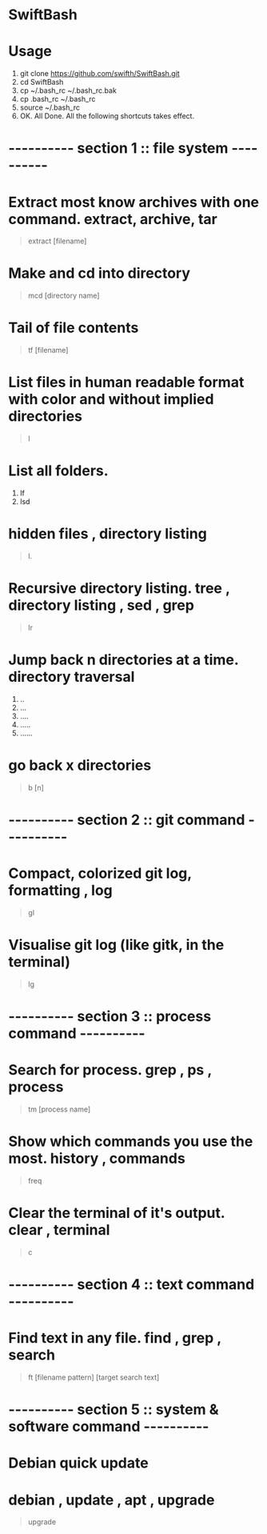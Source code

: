 # SwiftBash

# Usage
1. git clone https://github.com/swifth/SwiftBash.git
2. cd SwiftBash
3. cp ~/.bash_rc ~/.bash_rc.bak
4. cp .bash_rc ~/.bash_rc
5. source ~/.bash_rc
6. OK. All Done. All the following shortcuts takes effect.

# ---------- section 1 :: file system ----------

# Extract most know archives with one command.  extract, archive, tar
> extract [filename]

# Make and cd into directory
> mcd [directory name]

# Tail of file contents
> tf [filename]

# List files in human readable format with color and without implied directories
> l

# List all folders.
1. lf
2. lsd

# hidden files , directory listing
> l.

# Recursive directory listing. tree , directory listing , sed , grep
> lr

# Jump back n directories at a time. directory traversal
1. ..
2. ...
3. ....
4. .....
5. ......

# go back x directories
> b [n]


# ---------- section 2 :: git command ----------

# Compact, colorized git log, formatting , log
> gl

# Visualise git log (like gitk, in the terminal)
> lg


# ---------- section 3 :: process command ----------

# Search for process. grep , ps , process
> tm [process name]

# Show which commands you use the most. history , commands
> freq

# Clear the terminal of it's output.  clear , terminal
> c


# ---------- section 4 :: text command ----------

# Find text in any file.  find , grep , search
> ft [filename pattern] [target search text] 


# ---------- section 5 :: system & software command ----------

# Debian quick update
# debian , update , apt , upgrade
> upgrade
